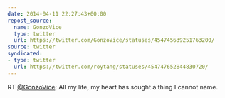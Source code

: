 ```yaml
---
date: 2014-04-11 22:27:43+00:00
repost_source:
  name: GonzoVice
  type: twitter
  url: https://twitter.com/GonzoVice/statuses/454745639251763200/
source: twitter
syndicated:
- type: twitter
  url: https://twitter.com/roytang/statuses/454747652844830720/
---
```


RT [@GonzoVice](https://twitter.com/GonzoVice/): All my life, my heart has sought a thing I cannot name.